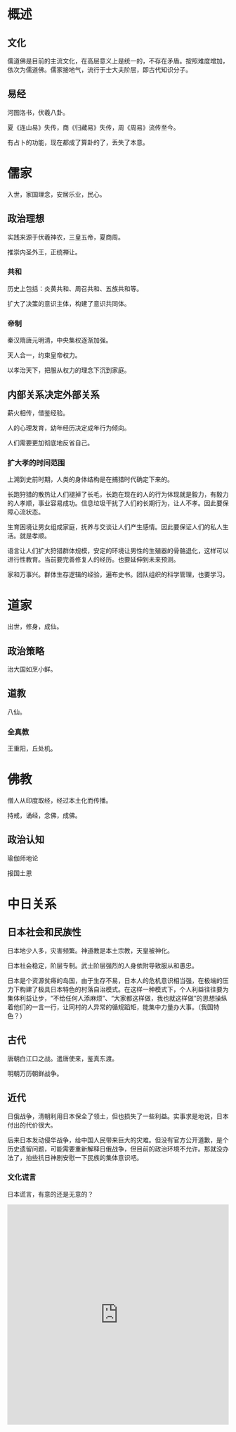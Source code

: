 # 概述

## 文化

儒道佛是目前的主流文化，在高层意义上是统一的，不存在矛盾。按照难度增加，依次为儒道佛。儒家接地气，流行于士大夫阶层，即古代知识分子。

## 易经

河图洛书，伏羲八卦。

夏《连山易》失传，商《归藏易》失传，周《周易》流传至今。

有占卜的功能，现在都成了算卦的了，丢失了本意。

# 儒家

入世，家国理念，安居乐业，民心。

## 政治理想

实践来源于伏羲神农，三皇五帝，夏商周。

推崇内圣外王，正统禅让。

### 共和

历史上包括：炎黄共和、周召共和、五族共和等。

扩大了决策的意识主体，构建了意识共同体。

### 帝制

秦汉隋唐元明清，中央集权逐渐加强。

天人合一，约束皇帝权力。

以孝治天下，把服从权力的理念下沉到家庭。

## 内部关系决定外部关系

薪火相传，借鉴经验。

人的心理发育，幼年经历决定成年行为倾向。

人们需要更加彻底地反省自己。

### 扩大孝的时间范围

上溯到史前时期，人类的身体结构是在捕猎时代确定下来的。

长跑狩猎的散热让人们褪掉了长毛，长跑在现在的人的行为体现就是毅力，有毅力的人孝顺，事业容易成功。信息垃圾干扰了人们的长期行为，让人不孝。因此要保障心流状态。

生育困境让男女组成家庭，抚养与交谈让人们产生感情。因此要保证人们的私人生活。就是孝顺。

语言让人们扩大狩猎群体规模，安定的环境让男性的生殖器的骨骼退化，这样可以进行性教育。当前要完善修复人的经历。也要延伸到未来预测。

家和万事兴。群体生存逻辑的经验，遍布史书。团队组织的科学管理，也要学习。

# 道家

出世，修身，成仙。

## 政治策略

治大国如烹小鲜。

## 道教

八仙。

### 全真教

王重阳，丘处机。

# 佛教

僧人从印度取经，经过本土化而传播。

持戒，诵经，念佛，成佛。

## 政治认知

瑜伽师地论

报国土恩

# 中日关系

## 日本社会和民族性

日本地少人多，灾害频繁。神道教是本土宗教，天皇被神化。

日本社会稳定，阶层专制。武士阶层强烈的人身依附导致服从和愚忠。

日本是个资源贫瘠的岛国，由于生存不易，日本人的危机意识相当强，在极端的压力下构建了极具日本特色的村落自治模式。在这样一种模式下，个人利益往往要为集体利益让步，“不给任何人添麻烦”、“大家都这样做，我也就这样做”的思想操纵着他们的一言一行，让同村的人异常的循规蹈矩，能集中力量办大事。（我国特色？）

## 古代

唐朝白江口之战。遣唐使来，鉴真东渡。

明朝万历朝鲜战争。

## 近代

日俄战争，清朝利用日本保全了领土，但也损失了一些利益。实事求是地说，日本付出的代价很大。

后来日本发动侵华战争，给中国人民带来巨大的灾难。但没有官方公开道歉，是个历史遗留问题，可能需要重新解释日俄战争，但目前的政治环境不允许。那就没办法了，拍些抗日神剧安慰一下民族的集体意识吧。

### 文化谎言

日本谎言，有意的还是无意的？

<iframe src="https://player.bilibili.com/player.html?bvid=BV18V411r7wj&page=1&as_wide=1&high_quality=1&danmaku=0"allowfullscreen="allowfullscreen" width="100%" height="500" scrolling="no" frameborder="0" sandbox="allow-top-navigation allow-same-origin allow-forms allow-scripts"></iframe>

